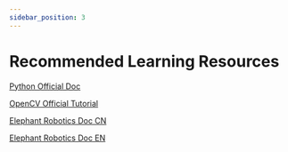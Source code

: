 ```yaml
---
sidebar_position: 3
---
```


# Recommended Learning Resources

[Python Official Doc](https://docs.python.org/zh-cn/3/)

[OpenCV Official Tutorial](https://docs.opencv.org/3.4/d6/d00/tutorial_py_root.html)

[Elephant Robotics Doc CN](https://www.elephantrobotics.com/support/)

[Elephant Robotics Doc EN](https://www.elephantrobotics.com/en/support-en/)
